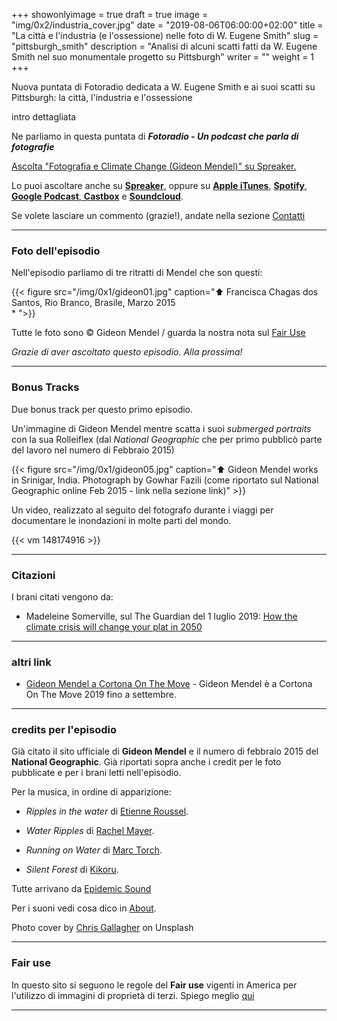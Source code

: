 +++
showonlyimage = true
draft = true
image = "img/0x2/industria_cover.jpg"
date = "2019-08-06T06:00:00+02:00"
title = "La città e l'industria (e l'ossessione) nelle foto di W. Eugene Smith"
slug = "pittsburgh_smith"
description = "Analisi di alcuni scatti fatti da W. Eugene Smith nel suo monumentale progetto su Pittsburgh"
writer = ""
weight = 1
+++

Nuova puntata di Fotoradio dedicata a W. Eugene Smith e ai suoi scatti su Pittsburgh: la città, l'industria e l'ossessione
<!--more-->

intro dettagliata

Ne parliamo in questa puntata di **_Fotoradio - Un podcast che parla di fotografie_**

<a class="spreaker-player" href="https://www.spreaker.com/episode/18719581" data-resource="episode_id=18719581" data-width="100%" data-height="200px" data-theme="light" data-playlist="false" data-playlist-continuous="false" data-autoplay="false" data-live-autoplay="false" data-chapters-image="true" data-episode-image-position="right" data-hide-logo="false" data-hide-likes="false" data-hide-comments="false" data-hide-sharing="false" data-hide-download="true">Ascolta "Fotografia e Climate Change (Gideon Mendel)" su Spreaker.</a>

Lo puoi ascoltare anche su <a href="https://www.spreaker.com/show/fotoradio-un-podcast-sulle-fotografie">**Spreaker**</a>, oppure su <a target="blank" href="https://podcasts.apple.com/it/podcast/fotoradio-un-podcast-sulle-fotografie/id1473090985">**Apple iTunes**</a>, <a target="blank" href="https://open.spotify.com/show/3dzBBFOJD2gaz2pRdhlzYh">**Spotify**</a>, <a target="blank" href="https://www.google.com/podcasts?feed=aHR0cHM6Ly93d3cuc3ByZWFrZXIuY29tL3Nob3cvMzYwNzI4OS9lcGlzb2Rlcy9mZWVk">**Google Podcast**<a target="blank" href="https://castbox.fm/channel/Fotoradio-un-podcast-sulle-fotografie-id2203635?country=it">, **Castbox**</a> e <a target="blank" href="https://soundcloud.com/user-153455998">**Soundcloud**</a>.

Se volete lasciare un commento (grazie!), andate nella sezione <a href="/contact/">Contatti</a>

- - -

### Foto dell'episodio

Nell'episodio parliamo di tre ritratti di Mendel che son questi:

{{< figure src="/img/0x1/gideon01.jpg" caption="⬆︎ Francisca Chagas dos Santos, Rio Branco, Brasile, Marzo 2015 <br>* ">}}

Tutte le foto sono © Gideon Mendel / guarda la nostra nota sul <a target="blank" href="/static_page/fair_use/">Fair Use</a>

_Grazie di aver ascoltato questo episodio. Alla prossima!_

- - -

### Bonus Tracks

Due bonus track per questo primo episodio.

Un'immagine di Gideon Mendel mentre scatta i suoi _submerged portraits_ con la sua Rolleiflex (dal _National Geographic_ che per primo pubblicò parte del lavoro nel numero di Febbraio 2015)

{{< figure src="/img/0x1/gideon05.jpg" caption="⬆︎ Gideon Mendel works in Srinigar, India. Photograph by Gowhar Fazili (come riportato sul National Geographic online Feb 2015 - link nella sezione link)" >}}

Un video, realizzato al seguito del fotografo durante i viaggi per documentare le inondazioni in molte parti del mondo.

{{< vm 148174916 >}}

- - -
### Citazioni

I brani citati vengono da:

- Madeleine Somerville, sul The Guardian del 1 luglio 2019: <a target="blank" href="https://www.theguardian.com/lifeandstyle/2019/jun/30/climate-crisis-food-global-heating-emergency">How the climate crisis will change your plat in 2050</a>

<!--

- - -
### Errata corrige

-->


- - -
### altri link

- [Gideon Mendel a Cortona On The Move](https://www.cortonaonthemove.com/exhibit/gideon-mendel/) - Gideon Mendel è a Cortona On The Move 2019 fino a settembre.



- - -
### credits per l'episodio

Già citato il sito ufficiale di **Gideon Mendel** e il numero di febbraio 2015 del **National Geographic**. Già riportati sopra anche i credit per le foto pubblicate e per i brani letti nell'episodio.

Per la musica, in ordine di apparizione:

- _Ripples in the water_ di <a href="https://www.epidemicsound.com/search/?term=Etienne%20Roussel" target ="blank">Etienne Roussel</a>.

- _Water Ripples_ di <a href="https://www.epidemicsound.com/search/?term=Rachel%20Meyer" target ="blank">Rachel Mayer</a>.

- _Running on Water_ di <a href="https://www.epidemicsound.com/search/?term=Marc%20Torch" target ="blank">Marc Torch</a>.

- _Silent Forest_ di <a href="https://www.epidemicsound.com/search/?term=Kikoru" target ="blank">Kikoru</a>.

Tutte arrivano da <a href="https://www.epidemicsound.com/">Epidemic Sound</a>

Per i suoni vedi cosa dico in <a href="/about/">About</a>.

Photo cover by <a target="blank" href="https://unsplash.com/@chriswebdog">Chris Gallagher</a> on Unsplash

- - -
### Fair use

In questo sito si seguono le regole del **Fair use** vigenti in America per l'utilizzo di immagini di proprietà di terzi. Spiego meglio <a href="/static_page/fair_use/">qui</a>

- - -
